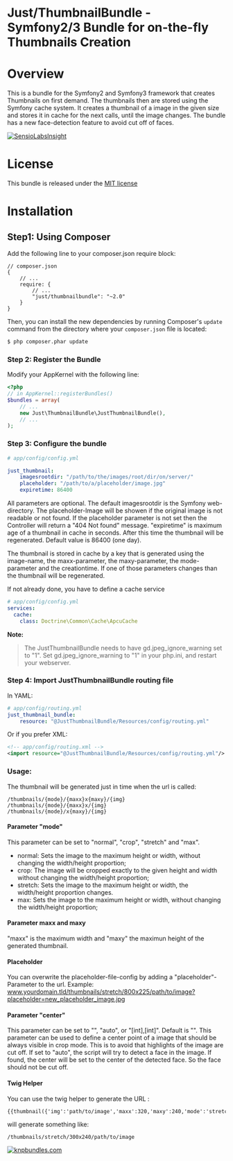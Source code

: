 Just/ThumbnailBundle - Symfony2/3 Bundle for on-the-fly Thumbnails Creation
=========================================================================


Overview
========

This is a bundle for the Symfony2 and Symfony3 framework that creates Thumbnails on first demand. The thumbnails then are stored using the Symfony cache system.
It creates a thumbnail of a image in the given size and stores it in cache for the next calls, until the image changes. The bundle has a new face-detection feature to avoid cut off of faces.

[![SensioLabsInsight](https://insight.sensiolabs.com/projects/f97fef15-6eb9-45e2-9973-5948514a4864/big.png)](https://insight.sensiolabs.com/projects/f97fef15-6eb9-45e2-9973-5948514a4864)


License
=======

This bundle is released under the [MIT license](LICENSE)

Installation
============

## Step1: Using Composer

Add the following line to your composer.json require block:

```
// composer.json
{
    // ...
    require: {
        // ...
        "just/thumbnailbundle": "~2.0"
    }
}
```
    

Then, you can install the new dependencies by running Composer's ``update``
command from the directory where your ``composer.json`` file is located:

```bash
$ php composer.phar update
```

### Step 2: Register the Bundle

Modify your AppKernel with the following line:
```php
<?php
// in AppKernel::registerBundles()
$bundles = array(
    // ...
    new Just\ThumbnailBundle\JustThumbnailBundle(),
    // ...
);
```

### Step 3: Configure the bundle

``` yaml
# app/config/config.yml

just_thumbnail:
    imagesrootdir: "/path/to/the/images/root/dir/on/server/"
    placeholder: "/path/to/a/placeholder/image.jpg"
    expiretime: 86400
```
All parameters are optional. 
The default imagesrootdir is the Symfony web-directory. 
The placeholder-Image will be showen if the original image is not readable or not found. If the placeholder parameter is not set then the Controller will return a "404 Not found" message.
"expiretime" is maximum age of a thumbnail in cache in seconds. After this time the thumbnail will be regenerated. Default value is 86400 (one day).

The thumbnail is stored in cache by a key that is generated using the image-name, the maxx-parameter, the maxy-parameter, the mode-parameter and the creationtime. If one of those parameters changes than the thumbnail will be regenerated.

If not already done, you have to define a cache service
``` yaml
# app/config/config.yml
services:
  cache:
    class: Doctrine\Common\Cache\ApcuCache
```


**Note:**
> The JustThumbnailBundle needs to have gd.jpeg_ignore_warning set to "1". Set gd.jpeg_ignore_warning to "1" in your php.ini, and restart your webserver.


### Step 4: Import JustThumbnailBundle routing file

In YAML:

``` yaml
# app/config/routing.yml
just_thumbnail_bundle:
    resource: "@JustThumbnailBundle/Resources/config/routing.yml"
```

Or if you prefer XML:

``` xml
<!-- app/config/routing.xml -->
<import resource="@JustThumbnailBundle/Resources/config/routing.yml"/>
```

### Usage:

The thumbnail will be generated just in time when the url is called:

``` 
/thumbnails/{mode}/{maxx}x{maxy}/{img}
/thumbnails/{mode}/{maxx}x/{img}
/thumbnails/{mode}/x{maxy}/{img}
```

#### Parameter "mode"
This parameter can be set to "normal", "crop", "stretch" and "max".
* normal: Sets the image to the maximum height or width, without changing the width/height proportion;
* crop: The image will be cropped exactly to the given height and width without changing the width/height proportion;
* stretch: Sets the image to the maximum height or width, the width/height proportion changes.
* max: Sets the image to the maximum height or width, without changing the width/height proportion;

#### Parameter maxx and maxy
"maxx" is the maximum width and "maxy" the maximun height of the generated thumbnail.

#### Placeholder
You can overwrite the placeholder-file-config by adding a "placeholder"-Parameter to the url. Example: www.yourdomain.tld/thumbnails/stretch/800x225/path/to/image?placeholder=new_placeholder_image.jpg

#### Parameter "center"
This parameter can be set to "", "auto", or "[int],[int]". Default is "".
This parameter can be used to define a center point of a image that should be always visible in crop mode. This is to avoid that highlights of the image are cut off.
If set to "auto", the script will try to detect a face in the image. If found, the center will be set to the center of the detected face. So the face should not be cut off.

#### Twig Helper
You can use the twig helper to generate the URL :
``` 
{{thumbnail({'img':'path/to/image','maxx':320,'maxy':240,'mode':'stretch'})}}
``` 
will generate something like:
``` 
/thumbnails/stretch/300x240/path/to/image
``` 

[![knpbundles.com](http://knpbundles.com/julianstricker/ThumbnailBundle/badge)](http://knpbundles.com/julianstricker/ThumbnailBundle)
